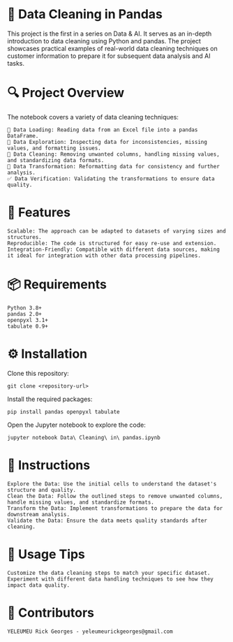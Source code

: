 <h1>🧹 Data Cleaning in Pandas </h1>

This project is the first in a series on Data & AI. It serves as an in-depth introduction to data cleaning using Python and pandas. The project showcases practical examples of real-world data cleaning techniques on customer information to prepare it for subsequent data analysis and AI tasks.

<h1>🔍 Project Overview</h1>

The notebook covers a variety of data cleaning techniques:

    📄 Data Loading: Reading data from an Excel file into a pandas DataFrame.
    🔎 Data Exploration: Inspecting data for inconsistencies, missing values, and formatting issues.
    🧼 Data Cleaning: Removing unwanted columns, handling missing values, and standardizing data formats.
    🔧 Data Transformation: Reformatting data for consistency and further analysis.
    ✅ Data Verification: Validating the transformations to ensure data quality.

<h1>🌟 Features </h1>

    Scalable: The approach can be adapted to datasets of varying sizes and structures.
    Reproducible: The code is structured for easy re-use and extension.
    Integration-Friendly: Compatible with different data sources, making it ideal for integration with other data processing pipelines.

<h1>📦 Requirements</h1>

    Python 3.8+
    pandas 2.0+
    openpyxl 3.1+
    tabulate 0.9+

<h1>⚙️ Installation</h1>

  Clone this repository:
      
    git clone <repository-url>

Install the required packages:
          
    pip install pandas openpyxl tabulate

Open the Jupyter notebook to explore the code:

    jupyter notebook Data\ Cleaning\ in\ pandas.ipynb

<h1>📝 Instructions </h1>

    Explore the Data: Use the initial cells to understand the dataset's structure and quality.
    Clean the Data: Follow the outlined steps to remove unwanted columns, handle missing values, and standardize formats.
    Transform the Data: Implement transformations to prepare the data for downstream analysis.
    Validate the Data: Ensure the data meets quality standards after cleaning.

<h1>🔑 Usage Tips </h1>

    Customize the data cleaning steps to match your specific dataset.
    Experiment with different data handling techniques to see how they impact data quality.

<h1>👥 Contributors </h1>

    YELEUMEU Rick Georges - yeleumeurickgeorges@gmail.com

